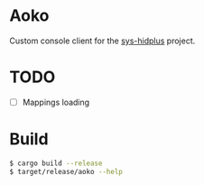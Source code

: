 # Aoko

Custom console client for the [sys-hidplus](https://github.com/PaskaPinishkes/sys-hidplus) project.

# TODO

- [ ] Mappings loading

# Build

```bash
$ cargo build --release
$ target/release/aoko --help
```
